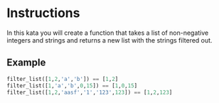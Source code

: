 # Instructions

In this kata you will create a function that takes a list of non-negative integers and strings and returns a new list with the strings filtered out.

## Example

```python
filter_list([1,2,'a','b']) == [1,2]
filter_list([1,'a','b',0,15]) == [1,0,15]
filter_list([1,2,'aasf','1','123',123]) == [1,2,123]
```
